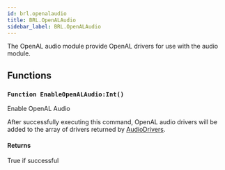 ```yaml
---
id: brl.openalaudio
title: BRL.OpenALAudio
sidebar_label: BRL.OpenALAudio
---
```




The OpenAL audio module provide OpenAL drivers for use with the audio module.


## Functions

### `Function EnableOpenALAudio:Int()`

Enable OpenAL Audio


After successfully executing this command, OpenAL audio drivers will be added
to the array of drivers returned by [AudioDrivers](../../brl/brl.audio/#function-audiodrivers).


#### Returns
True if successful



